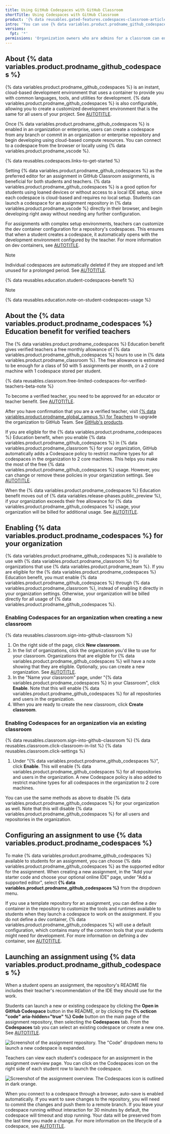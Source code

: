 ```yaml
---
title: Using GitHub Codespaces with GitHub Classroom
shortTitle: Using Codespaces with GitHub Classroom
product: '{% data reusables.gated-features.codespaces-classroom-articles %}'
intro: 'You can use {% data variables.product.prodname_github_codespaces %} as the preferred editor in your assignments to give students access to a browser-based {% data variables.product.prodname_vscode %} environment with one-click setup.'
versions:
  fpt: '*'
permissions: 'Organization owners who are admins for a classroom can enable {% data variables.product.prodname_github_codespaces %} for their organization and integrate {% data variables.product.prodname_github_codespaces %} as the supported editor for an assignment. {% data reusables.classroom.classroom-admins-link %}'
---
```

## About {% data variables.product.prodname_github_codespaces %}

{% data variables.product.prodname_github_codespaces %} is an instant, cloud-based development environment that uses a container to provide you with common languages, tools, and utilities for development. {% data variables.product.prodname_github_codespaces %} is also configurable, allowing you to create a customized development environment that is the same for all users of your project. See [AUTOTITLE](/codespaces/overview).

Once {% data variables.product.prodname_github_codespaces %} is enabled in an organization or enterprise, users can create a codespace from any branch or commit in an organization or enterprise repository and begin developing using cloud-based compute resources. You can connect to a codespace from the browser or locally using {% data variables.product.prodname_vscode %}.

{% data reusables.codespaces.links-to-get-started %}

Setting {% data variables.product.prodname_github_codespaces %} as the preferred editor for an assignment in GitHub Classroom assignments, is beneficial for both students and teachers. {% data variables.product.prodname_github_codespaces %} is a good option for students using loaned devices or without access to a local IDE setup, since each codespace is cloud-based and requires no local setup. Students can launch a codespace for an assignment repository in {% data variables.product.prodname_vscode %} directly in their browser, and begin developing right away without needing any further configuration.

For assignments with complex setup environments, teachers can customize the dev container configuration for a repository's codespaces. This ensures that when a student creates a codespace, it automatically opens with the development environment configured by the teacher. For more information on dev containers, see [AUTOTITLE](/codespaces/setting-up-your-project-for-codespaces/adding-a-dev-container-configuration/introduction-to-dev-containers).

> [!NOTE]
> Individual codespaces are automatically deleted if they are stopped and left unused for a prolonged period. See [AUTOTITLE](/codespaces/setting-your-user-preferences/configuring-automatic-deletion-of-your-codespaces).

{% data reusables.education.student-codespaces-benefit %}

> [!NOTE]
> {% data reusables.education.note-on-student-codespaces-usage %}

## About the {% data variables.product.prodname_codespaces %} Education benefit for verified teachers

The {% data variables.product.prodname_codespaces %} Education benefit gives verified teachers a free monthly allowance of {% data variables.product.prodname_github_codespaces %} hours to use in {% data variables.product.prodname_classroom %}. The free allowance is estimated to be enough for a class of 50 with 5 assignments per month, on a 2 core machine with 1 codespace stored per student.

{% data reusables.classroom.free-limited-codespaces-for-verified-teachers-beta-note %}

To become a verified teacher, you need to be approved for an educator or teacher benefit. See [AUTOTITLE](/education/explore-the-benefits-of-teaching-and-learning-with-github-education/github-global-campus-for-teachers/apply-to-github-global-campus-as-a-teacher).

After you have confirmation that you are a verified teacher, visit [{% data variables.product.prodname_global_campus %} for Teachers](https://education.github.com/globalcampus/teacher) to upgrade the organization to GitHub Team. See [GitHub's products](/get-started/learning-about-github/githubs-plans#github-team).

If you are eligible for the {% data variables.product.prodname_codespaces %} Education benefit, when you enable {% data variables.product.prodname_github_codespaces %} in {% data variables.product.prodname_classroom %} for your organization, GitHub automatically adds a Codespace policy to restrict machine types for all codespaces in the organization to 2 core machines. This helps you make the most of the free {% data variables.product.prodname_github_codespaces %} usage. However, you can change or remove these policies in your organization settings. See [AUTOTITLE](/codespaces/managing-codespaces-for-your-organization/restricting-access-to-machine-types).

When the {% data variables.product.prodname_codespaces %} Education benefit moves out of {% data variables.release-phases.public_preview %}, if your organization exceeds their free allowance for {% data variables.product.prodname_github_codespaces %} usage, your organization will be billed for additional usage. See [AUTOTITLE](/billing/managing-billing-for-your-products/managing-billing-for-github-codespaces/about-billing-for-github-codespaces).

## Enabling {% data variables.product.prodname_codespaces %} for your organization

{% data variables.product.prodname_github_codespaces %} is available to use with {% data variables.product.prodname_classroom %} for organizations that use {% data variables.product.prodname_team %}. If you are eligible for the {% data variables.product.prodname_codespaces %} Education benefit, you must enable {% data variables.product.prodname_github_codespaces %} through {% data variables.product.prodname_classroom %}, instead of enabling it directly in your organization settings. Otherwise, your organization will be billed directly for all usage of {% data variables.product.prodname_github_codespaces %}.

### Enabling Codespaces for an organization when creating a new classroom

{% data reusables.classroom.sign-into-github-classroom %}
1. On the right side of the page, click **New classroom**.
1. In the list of organizations, click the organization you'd like to use for your classroom. Organizations that are eligible for {% data variables.product.prodname_github_codespaces %} will have a note showing that they are eligible. Optionally, you can create a new organization. See [AUTOTITLE](/organizations/collaborating-with-groups-in-organizations/creating-a-new-organization-from-scratch).
1. In the "Name your classroom" page, under "{% data variables.product.prodname_codespaces %} in your Classroom", click **Enable**. Note that this will enable {% data variables.product.prodname_github_codespaces %} for all repositories and users in the organization.
1. When you are ready to create the new classroom, click **Create classroom**.

### Enabling Codespaces for an organization via an existing classroom

{% data reusables.classroom.sign-into-github-classroom %}
{% data reusables.classroom.click-classroom-in-list %}
{% data reusables.classroom.click-settings %}
1. Under "{% data variables.product.prodname_github_codespaces %}", click **Enable**. This will enable {% data variables.product.prodname_github_codespaces %} for all repositories and users in the organization. A new Codespace policy is also added to restrict machine types for all codespaces in the organization to 2 core machines.

You can use the same methods as above to disable {% data variables.product.prodname_github_codespaces %} for your organization as well. Note that this will disable {% data variables.product.prodname_github_codespaces %} for all users and repositories in the organization.

## Configuring an assignment to use {% data variables.product.prodname_codespaces %}

To make {% data variables.product.prodname_github_codespaces %} available to students for an assignment, you can choose {% data variables.product.prodname_github_codespaces %} as the supported editor for the assignment. When creating a new assignment, in the "Add your starter code and choose your optional online IDE" page, under "Add a supported editor", select **{% data variables.product.prodname_github_codespaces %}** from the dropdown menu.

If you use a template repository for an assignment, you can define a dev container in the repository to customize the tools and runtimes available to students when they launch a codespace to work on the assignment. If you do not define a dev container, {% data variables.product.prodname_github_codespaces %} will use a default configuration, which contains many of the common tools that your students might need for development. For more information on defining a dev container, see [AUTOTITLE](/codespaces/setting-up-your-project-for-codespaces/adding-a-dev-container-configuration).

## Launching an assignment using {% data variables.product.prodname_github_codespaces %}

When a student opens an assignment, the repository's README file includes their teacher's recommendation of the IDE they should use for the work.

Students can launch a new or existing codespace by clicking the **Open in GitHub Codespace** button in the README, or by clicking the **{% octicon "code" aria-hidden="true" %} Code** button on the main page of the assignment repository, then selecting the **Codespaces** tab. From the **Codespaces** tab you can select an existing codespace or create a new one. See [AUTOTITLE](/codespaces/developing-in-codespaces/creating-a-codespace-for-a-repository#creating-a-codespace-for-a-repository).

![Screenshot of the assignment repository. The "Code" dropdown menu to launch a new codespace is expanded.](/assets/images/help/classroom/student-launch-new-codespace.png)

Teachers can view each student's codespace for an assignment in the assignment overview page. You can click on the Codespaces icon on the right side of each student row to launch the codespace.

![Screenshot of the assignment overview. The Codespaces icon is outlined in dark orange.](/assets/images/help/classroom/teacher-assignment-view-with-codespaces.png)

When you connect to a codespace through a browser, auto-save is enabled automatically. If you want to save changes to the repository, you will need to commit the changes and push them to a remote branch. If you leave your codespace running without interaction for 30 minutes by default, the codespace will timeout and stop running. Your data will be preserved from the last time you made a change. For more information on the lifecycle of a codespace, see [AUTOTITLE](/codespaces/getting-started/the-codespace-lifecycle).
